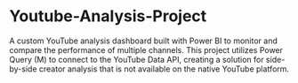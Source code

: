 # Youtube-Analysis-Project
A custom YouTube analysis dashboard built with Power BI to monitor and compare the performance of multiple channels. This project utilizes Power Query (M) to connect to the YouTube Data API, creating a solution for side-by-side creator analysis that is not available on the native YouTube platform.
